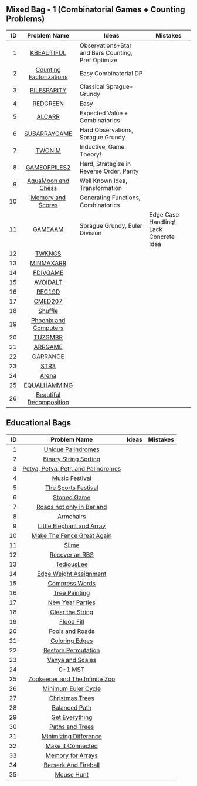 ## Mixed Bag - 1 (Combinatorial Games + Counting Problems)

| ID  | Problem Name | Ideas | Mistakes |
|---:|:---:|---|---|
|1|[KBEAUTIFUL](https://www.codechef.com/problems/KBEAUTIFUL)|Observations+Star and Bars Counting, Pref Optimize||
|2|[Counting Factorizations](https://codeforces.com/contest/1794/problem/D)|Easy Combinatorial DP||
|3|[PILESPARITY](https://www.codechef.com/START58B/problems/PILESPARITY)|Classical Sprague-Grundy||
|4|[REDGREEN](https://www.codechef.com/problems/REDGREEN)|Easy||
|5|[ALCARR](https://www.codechef.com/problems/ALCARR)|Expected Value + Combinatorics||
|6|[SUBARRAYGAME](https://www.codechef.com/problems/SUBARRAYGAME)|Hard Observations, Sprague Grundy||
|7|[TWONIM](https://www.codechef.com/problems/TWONIM)|Inductive, Game Theory!||
|8|[GAMEOFPILES2](https://www.codechef.com/JULY221B/problems/GAMEOFPILES2)|Hard, Strategize in Reverse Order, Parity||
|9|[AquaMoon and Chess](https://codeforces.com/problemset/problem/1545/B)|Well Known Idea, Transformation||
|10|[Memory and Scores](https://codeforces.com.cn/problemset/problem/712/D)|Generating Functions, Combinatorics||
|11|[GAMEAAM](https://www.codechef.com/COOK42/problems/GAMEAAM)|Sprague Grundy, Euler Division|Edge Case Handling!, Lack Concrete Idea|
|12|[TWKNGS](https://www.codechef.com/problems/TWKNGS)|||
|13|[MINMAXARR](https://www.codechef.com/problems/MINMAXARR)|||
|14|[FDIVGAME](https://www.codechef.com/problems/FDIVGAME)|||
|15|[AVOIDALT](https://www.codechef.com/START32B/problems/AVOIDALT)|||
|16|[REC19D](https://www.codechef.com/REC1921/problems/REC19D)|||
|17|[CMED207](https://www.codechef.com/MEDC2021/problems/CMED207)|||
|18|[Shuffle](https://codeforces.com/problemset/problem/1622/D)|||
|19|[Phoenix and Computers](https://codeforces.com/problemset/problem/1515/E)|||
|20|[TUZGMBR](https://www.codechef.com/problems/TUZGMBR/)|||
|21|[ARRGAME](https://www.codechef.com/problems/ARRGAME)|||
|22|[GARRANGE](https://www.codechef.com/problems/GARRANGE)|||
|23|[STR3](https://www.codechef.com/problems/STR3)|||
|24|[Arena](https://codeforces.com/problemset/problem/1606/E)|||
|25|[EQUALHAMMING](https://www.codechef.com/problems/EQUALHAMMING)|||
|26|[Beautiful Decomposition](https://codeforces.com/problemset/problem/279/E)|||

## Educational Bags

| ID  | Problem Name | Ideas | Mistakes |
|---:|:---:|---|---|
|1|[Unique Palindromes](https://codeforces.com/problemset/problem/1823/D)|||
|2|[Binary String Sorting](https://codeforces.com/problemset/problem/1809/D)|||
|3|[Petya, Petya, Petr, and Palindromes](https://codeforces.com/problemset/problem/1808/D)|||
|4|[Music Festival](https://codeforces.com/problemset/problem/1801/C)|||
|5|[The Sports Festival](https://codeforces.com/problemset/problem/1509/C)|||
|6|[Stoned Game](https://codeforces.com/problemset/problem/1396/B)|||
|7|[Roads not only in Berland](https://codeforces.com/problemset/problem/25/D)|||
|8|[Armchairs](https://codeforces.com/problemset/problem/1525/D)|||
|9|[Little Elephant and Array](https://codeforces.com/contest/220/problem/B)|||
|10|[Make The Fence Great Again](https://codeforces.com/problemset/problem/1221/D)|||
|11|[Slime](https://codeforces.com/problemset/problem/1038/D)|||
|12|[Recover an RBS](https://codeforces.com/problemset/problem/1709/C)|||
|13|[TediousLee](https://codeforces.com/problemset/problem/1369/D)|||
|14|[Edge Weight Assignment](https://codeforces.com/problemset/problem/1338/B)|||
|15|[Compress Words](https://codeforces.com/problemset/problem/1200/E)|||
|16|[Tree Painting](https://codeforces.com/problemset/problem/1187/E)|||
|17|[New Year Parties](https://codeforces.com/problemset/problem/1283/E)|||
|18|[Clear the String](https://codeforces.com/problemset/problem/1132/F)|||
|19|[Flood Fill](https://codeforces.com/problemset/problem/1114/D)|||
|20|[Fools and Roads](https://codeforces.com/problemset/problem/191/C)|||
|21|[Coloring Edges](https://codeforces.com/problemset/problem/1217/D)|||
|22|[Restore Permutation](https://codeforces.com/problemset/problem/1208/D)|||
|23|[Vanya and Scales](https://codeforces.com/problemset/problem/552/C)|||
|24|[0-1 MST](https://codeforces.com/problemset/problem/1242/B)|||
|25|[Zookeeper and The Infinite Zoo](https://codeforces.com/problemset/problem/1491/D)|||
|26|[Minimum Euler Cycle](https://codeforces.com/problemset/problem/1334/D)|||
|27|[Christmas Trees](https://codeforces.com/problemset/problem/1283/D)|||
|28|[Balanced Path](https://atcoder.jp/contests/abc147/tasks/abc147_e)|||
|29|[Get Everything](https://atcoder.jp/contests/abc142/tasks/abc142_e)|||
|30|[Paths and Trees](https://codeforces.com/problemset/problem/545/E)|||
|31|[Minimizing Difference](https://codeforces.com/problemset/problem/1244/E)|||
|32|[Make It Connected](https://codeforces.com/problemset/problem/1095/F)|||
|33|[Memory for Arrays](https://codeforces.com/contest/309/problem/C)|||
|34|[Berserk And Fireball](https://codeforces.com/problemset/problem/1380/D)|||
|35|[Mouse Hunt](https://codeforces.com/problemset/problem/1027/D)|||
